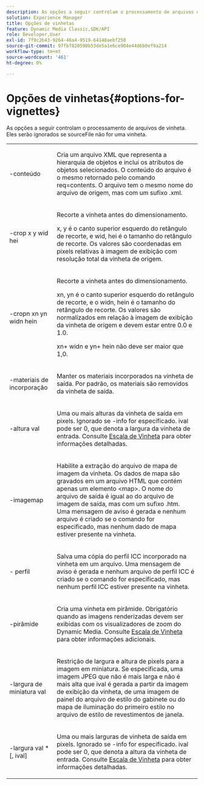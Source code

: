 ```yaml
---
description: As opções a seguir controlam o processamento de arquivos de vinheta. Eles serão ignorados se sourceFile não for uma vinheta.
solution: Experience Manager
title: Opções de vinhetas
feature: Dynamic Media Classic,SDK/API
role: Developer,User
exl-id: 7f9c2b43-9264-46a4-9519-64148aebf258
source-git-commit: 97fbf820590b53de5a1e6ce904e44d6b0ef9a214
workflow-type: tm+mt
source-wordcount: '461'
ht-degree: 0%

---
```


# Opções de vinhetas{#options-for-vignettes}

As opções a seguir controlam o processamento de arquivos de vinheta. Eles serão ignorados se sourceFile não for uma vinheta.

<table id="simpletable_6D0C967EB84947FBAC34B46C4BB23AF0"> 
 <tr class="strow"> 
  <td class="stentry"> <p><span class="codeph"> -conteúdo</span> </p></td> 
  <td class="stentry"> <p>Cria um arquivo XML que representa a hierarquia de objetos e inclui os atributos de objetos selecionados. O conteúdo do arquivo é o mesmo retornado pelo comando <span class="codeph"> req=contents</span>. O arquivo tem o mesmo nome do arquivo de origem, mas com um sufixo <span class="filepath"> .xml</span>. </p></td> 
 </tr> 
 <tr class="strow"> 
  <td class="stentry"> <p><span class="codeph">-crop <span class="varname"> x</span><span class="varname"> y</span><span class="varname"> wid</span><span class="varname"> hei</span></span> </p></td> 
  <td class="stentry"> <p>Recorte a vinheta antes do dimensionamento. </p> <p><span class="codeph"><span class="varname"> x</span>,<span class="varname"> y</span></span> é o canto superior esquerdo do retângulo de recorte, e <span class="codeph"><span class="varname"> wid</span>,<span class="varname"> hei</span></span> é o tamanho do retângulo de recorte. Os valores são coordenadas em pixels relativas à imagem de exibição com resolução total da vinheta de origem. </p></td> 
 </tr> 
 <tr class="strow"> 
  <td class="stentry"> <p><span class="codeph">-cropn <span class="varname"> xn</span><span class="varname"> yn</span><span class="varname"> widn</span><span class="varname"> hein</span></span> </p> </td> 
  <td class="stentry"> <p>Recorte a vinheta antes do dimensionamento. </p> <p><span class="codeph"><span class="varname"> xn</span>,<span class="varname"> yn</span></span> é o canto superior esquerdo do retângulo de recorte, e o <span class="codeph"><span class="varname"> widn</span>,<span class="varname"> hein</span></span> é o tamanho do retângulo de recorte. Os valores são normalizados em relação à imagem de exibição da vinheta de origem e devem estar entre 0.0 e 1.0. </p> <p><span class="codeph"><span class="varname"> xn</span></span>+<span class="codeph"><span class="varname"> widn</span></span> e <span class="codeph"><span class="varname"> yn</span></span>+<span class="codeph"><span class="varname"> hein</span></span> não deve ser maior que 1,0. </p></td> 
 </tr> 
 <tr class="strow"> 
  <td class="stentry"> <p><span class="codeph"> -materiais de incorporação</span> </p></td> 
  <td class="stentry"> <p>Manter os materiais incorporados na vinheta de saída. Por padrão, os materiais são removidos da vinheta de saída. </p></td> 
 </tr> 
 <tr class="strow"> 
  <td class="stentry"> <p><span class="codeph">-altura <span class="varname"> val</span></span> </p></td> 
  <td class="stentry"> <p>Uma ou mais alturas da vinheta de saída em pixels. Ignorado se -info for especificado. <span class="varname"> ival</span> pode ser 0, que denota a largura da vinheta de entrada. Consulte <a href="../../../../ir-api/vntc/utilities/c-ir-vignette-converter-vntc/c-ir-vignette-scaling.md#concept-e373a29c2f954df98d704c7723804585" type="concept" format="dita" scope="local"> Escala de Vinheta</a> para obter informações detalhadas. </p></td> 
 </tr> 
 <tr class="strow"> 
  <td class="stentry"> <p><span class="codeph"> -imagemap</span> </p></td> 
  <td class="stentry"> <p>Habilite a extração do arquivo de mapa de imagem da vinheta. Os dados de mapa são gravados em um arquivo HTML que contém apenas um elemento <span class="codeph"> &lt;map&gt;</span>. O nome do arquivo de saída é igual ao do arquivo de imagem de saída, mas com um sufixo <span class="filepath"> .htm</span>. Uma mensagem de aviso é gerada e nenhum arquivo é criado se o comando for especificado, mas nenhum dado de mapa estiver presente na vinheta. </p></td> 
 </tr> 
 <tr class="strow"> 
  <td class="stentry"> <p><span class="codeph"> - perfil</span> </p></td> 
  <td class="stentry"> <p>Salva uma cópia do perfil ICC incorporado na vinheta em um arquivo. Uma mensagem de aviso é gerada e nenhum arquivo de perfil ICC é criado se o comando for especificado, mas nenhum perfil ICC estiver presente na vinheta. </p></td> 
 </tr> 
 <tr class="strow"> 
  <td class="stentry"> <p><span class="codeph"> -pirâmide</span> </p></td> 
  <td class="stentry"> <p>Cria uma vinheta em pirâmide. Obrigatório quando as imagens renderizadas devem ser exibidas com os visualizadores de zoom do Dynamic Media. Consulte <a href="../../../../ir-api/vntc/utilities/c-ir-vignette-converter-vntc/c-ir-vignette-scaling.md#concept-e373a29c2f954df98d704c7723804585" type="concept" format="dita" scope="local"> Escala de Vinheta</a> para obter informações adicionais. </p></td> 
 </tr> 
 <tr class="strow"> 
  <td class="stentry"> <p><span class="codeph">-largura de miniatura <span class="varname"> val</span></span> </p></td> 
  <td class="stentry"> <p>Restrição de largura e altura de pixels para a imagem em miniatura. Se especificada, uma imagem JPEG que não é mais larga e não é mais alta que <span class="varname"> ival</span> é gerada a partir da imagem de exibição da vinheta, de uma imagem de painel do arquivo de estilo do gabinete ou do mapa de iluminação do primeiro estilo no arquivo de estilo de revestimentos de janela. </p></td> 
 </tr> 
 <tr class="strow"> 
  <td class="stentry"> <p><span class="codeph">-largura <span class="varname"> val</span> *[,<span class="varname"> ival</span>]</span> </p></td> 
  <td class="stentry"> <p>Uma ou mais larguras de vinheta de saída em pixels. Ignorado se <span class="codeph"> -info</span> for especificado. <span class="varname"> ival</span> pode ser 0, que denota a altura da vinheta de entrada. Consulte <a href="../../../../ir-api/vntc/utilities/c-ir-vignette-converter-vntc/c-ir-vignette-scaling.md#concept-e373a29c2f954df98d704c7723804585" type="concept" format="dita" scope="local"> Escala de Vinheta</a> para obter informações detalhadas. </p></td> 
 </tr> 
</table>
